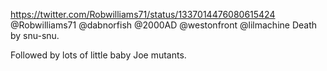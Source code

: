 https://twitter.com/Robwilliams71/status/1337014476080615424 @Robwilliams71 @dabnorfish @2000AD @westonfront @lilmachine Death by snu-snu.

Followed by lots of little baby Joe mutants.